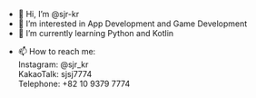 - 👋 Hi, I’m @sjr-kr
- 👀 I’m interested in App Development and Game Development
- 🌱 I’m currently learning Python and Kotlin
<!---
- 💞️ I’m looking to collaborate on
--->
- 📫 How to reach me:<br/>
  Instagram: @sjr_kr<br/>
  KakaoTalk: sjsj7774<br/>
  Telephone: +82 10 9379 7774<br/>

<!---
sjr-kr/sjr-kr is a ✨ special ✨ repository because its `README.md` (this file) appears on your GitHub profile.
You can click the Preview link to take a look at your changes.
--->

